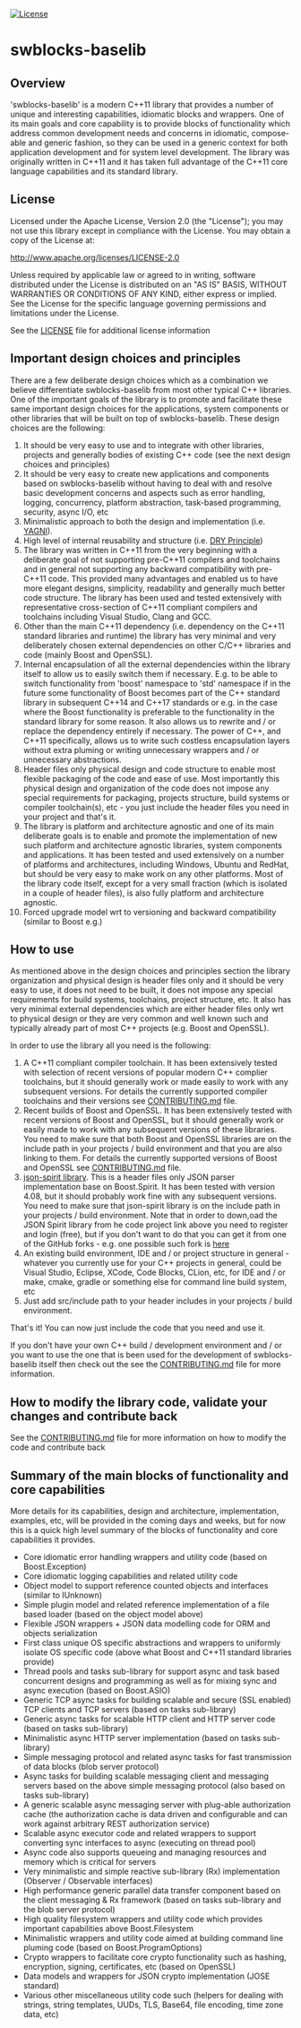 [![License](http://img.shields.io/badge/license-Apache_2.0-blue.svg?style=flat)](https://www.apache.org/licenses/LICENSE-2.0.html)

# swblocks-baselib

## Overview

'swblocks-baselib' is a modern C++11 library that provides a number of unique and interesting capabilities, idiomatic blocks and wrappers. One of its main goals and core capability is to provide blocks of functionality which address common development needs and concerns in idiomatic, compose-able and generic fashion, so they can be used in a generic context for both application development and for system level development. The library was originally written in C++11 and it has taken full advantage of the C++11 core language capabilities and its standard library.

## License

Licensed under the Apache License, Version 2.0 (the "License"); you may not use this library except in compliance with the License. You may obtain a copy of the License at:

http://www.apache.org/licenses/LICENSE-2.0

Unless required by applicable law or agreed to in writing, software distributed under the License is distributed on an "AS IS" BASIS, WITHOUT WARRANTIES OR CONDITIONS OF ANY KIND, either express or implied. See the License for the specific language governing permissions and limitations under the License.

See the [LICENSE](LICENSE) file for additional license information

## Important design choices and principles

There are a few deliberate design choices which as a combination we believe differentiate swblocks-baselib from most other typical C++ libraries. One of the important goals of the library is to promote and facilitate these same important design choices for the applications, system components or other libraries that will be built on top of swblocks-baselib. These design choices are the following:

1. It should be very easy to use and to integrate with other libraries, projects and generally bodies of existing C++ code (see the next design choices and principles)
1. It should be very easy to create new applications and components based on swblocks-baselib without having to deal with and resolve basic development concerns and aspects such as error handling, logging, concurrency, platform abstraction, task-based programming, security, async I/O, etc
1. Minimalistic approach to both the design and implementation (i.e. [YAGNI](https://en.wikipedia.org/wiki/You_aren't_gonna_need_it)).
1. High level of internal reusability and structure (i.e. [DRY Principle](https://en.wikipedia.org/wiki/Don't_repeat_yourself))
1. The library was written in C++11 from the very beginning with a deliberate goal of not supporting pre-C++11 compilers and toolchains and in general not supporting any backward compatibility with pre-C++11 code. This provided many advantages and enabled us to have more elegant designs, simplicity, readability and generally much better code structure. The library has been used and tested extensively with representative cross-section of C++11 compliant compilers and toolchains including Visual Studio, Clang and GCC.
1. Other than the main C++11 dependency (i.e. dependency on the C++11 standard libraries and runtime) the library has very minimal and very deliberately chosen external dependencies on other C/C++ libraries and code (mainly Boost and OpenSSL).
1. Internal encapsulation of all the external dependencies within the library itself to allow us to easily switch them if necessary. E.g. to be able to switch functionality from 'boost' namespace to 'std' namespace if in the future some functionality of Boost becomes part of the C++ standard library in subsequent C++14 and C++17 standards or e.g. in the case where the Boost functionality is preferable to the functionality in the standard library for some reason. It also allows us to rewrite and / or replace the dependency entirely if necessary. The power of C++, and C++11 specifically, allows us to write such costless encapsulation layers without extra pluming or writing unnecessary wrappers and / or unnecessary abstractions.
1. Header files only physical design and code structure to enable most flexible packaging of the code and ease of use. Most importantly this physical design and organization of the code does not impose any special requirements for packaging, projects structure, build systems or compiler toolchain(s), etc - you just include the header files you need in your project and that's it.
1. The library is platform and architecture agnostic and one of its main deliberate goals is to enable and promote the implementation of new such platform and architecture agnostic libraries, system components and applications. It has been tested and used extensively on a number of platforms and architectures, including Windows, Ubuntu and RedHat, but should be very easy to make work on any other platforms. Most of the library code itself, except for a very small fraction (which is isolated in a couple of header files), is also fully platform and architecture agnostic.
1. Forced upgrade model wrt to versioning and backward compatibility (similar to Boost e.g.)

## How to use

As mentioned above in the design choices and principles section the library organization and physical design is header files only and it should be very easy to use, it does not need to be built, it does not impose any special requirements for build systems, toolchains, project structure, etc. It also has very minimal external dependencies which are either header files only wrt to physical design or they are very common and well known such and typically already part of most C++ projects (e.g. Boost and OpenSSL).

In order to use the library all you need is the following:

1. A C++11 compliant compiler toolchain. It has been extensively tested with selection of recent versions of popular modern C++ complier toolchains, but it should generally work or made easily to work with any subsequent versions. For details the currently supported compiler toolchains and their versions see [CONTRIBUTING.md](CONTRIBUTING.md) file.
1. Recent builds of Boost and OpenSSL. It has been extensively tested with recent versions of Boost and OpenSSL, but it should generally work or easily made to work with any subsequent versions of these libraries. You need to make sure that both Boost and OpenSSL libraries are on the include path in your projects / build environment and that you are also linking to them. For details the currently supported versions of Boost and OpenSSL see [CONTRIBUTING.md](CONTRIBUTING.md) file.
1. [json-spirit library](https://www.codeproject.com/Articles/20027/JSON-Spirit-A-C-JSON-Parser-Generator-Implemented). This is a header files only JSON parser implementation base on Boost.Spirit. It has been tested with version 4.08, but it should probably work fine with any subsequent versions. You need to make sure that json-spirit library is on the include path in your projects / build environment. Note that in order to down,oad the JSON Spirit library from he code project link above you need to register and login (free), but if you don't want to do that you can get it from one of the GitHub forks - e.g. one possible such fork is  [here](https://github.com/png85/json_spirit)
1. An existing build environment, IDE and / or project structure in general - whatever you currently use for your C++ projects in general, could be Visual Studio, Eclipse, XCode, Code Blocks, CLion, etc, for IDE and / or make, cmake, gradle or something else for command line build system, etc
1. Just add src/include path to your header includes in your projects / build environment.

That's it! You can now just include the code that you need and use it.

If you don't have your own C++ build / development environment and / or you want to use the one that is been used for the development of swblocks-baselib itself then check out the see the [CONTRIBUTING.md](CONTRIBUTING.md) file for more information.

## How to modify the library code, validate your changes and contribute back

See the [CONTRIBUTING.md](CONTRIBUTING.md) file for more information on how to modify the code and contribute back

## Summary of the main blocks of functionality and core capabilities

More details for its capabilities, design and architecture, implementation, examples, etc, will be provided in the coming days and weeks, but for now this is a quick high level summary of the blocks of functionality and core capabilities it provides.

* Core idiomatic error handling wrappers and utility code (based on Boost.Exception)
* Core idiomatic logging capabilities and related utility code
* Object model to support reference counted objects and interfaces (similar to IUnknown)
* Simple plugin model and related reference implementation of a file based loader (based on the object model above)
* Flexible JSON wrappers + JSON data modelling code for ORM and objects serialization
* First class unique OS specific abstractions and wrappers to uniformly isolate OS specific code (above what Boost and C++11 standard libraries provide)
* Thread pools and tasks sub-library for support async and task based concurrent designs and programming as well as for mixing sync and async execution (based on Boost.ASIO)
* Generic TCP async tasks for building scalable and secure (SSL enabled) TCP clients and TCP servers (based on tasks sub-library)
* Generic async tasks for scalable HTTP client and HTTP server code (based on tasks sub-library)
* Minimalistic async HTTP server implementation (based on tasks sub-library)
* Simple messaging protocol and related async tasks for fast transmission of data blocks (blob server protocol)
* Async tasks for building scalable messaging client and messaging servers based on the above simple messaging protocol (also based on tasks sub-library)
* A generic scalable async messaging server with plug-able authorization cache (the authorization cache is data driven and configurable and can work against arbitrary REST authorization service)
* Scalable async executor code and related wrappers to support converting sync interfaces to async (executing on thread pool)
* Async code also supports queueing and managing resources and memory which is critical for servers
* Very minimalistic and simple reactive sub-library (Rx) implementation (Observer / Observable interfaces)
* High performance generic parallel data transfer component based on the client messaging & Rx framework (based on tasks sub-library and the blob server protocol)
* High quality filesystem wrappers and utility code which provides important capabilities above Boost.Filesystem
* Minimalistic wrappers and utility code aimed at building command line pluming code (based on Boost.ProgramOptions)
* Crypto wrappers to facilitate core crypto functionality such as hashing, encryption, signing, certificates, etc (based on OpenSSL)
* Data models and wrappers for JSON crypto implementation (JOSE standard)
* Various other miscellaneous utility code such  (helpers for dealing with strings, string templates, UUDs, TLS, Base64, file encoding, time zone data, etc)
